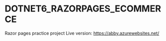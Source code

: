 # DOTNET6_RAZORPAGES_ECOMMERCE
Razor pages practice project
Live version: https://abby.azurewebsites.net/
